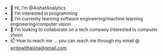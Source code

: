 - 👋 Hi, I’m @AishatAnalytics
- 👀 I’m interested in programming
- 🌱 I’m currently learning software engineering/machine learning engineering/computer vision
- 💞️ I’m looking to collaborate on a tech company interested in computer vision
- 📫 How to reach me ... you can reach me through my email @ writewithaisha@gmail.com

<!---
AishatAnalytics/AishatAnalytics is a ✨ special ✨ repository because its `README.md` (this file) appears on your GitHub profile.
You can click the Preview link to take a look at your changes.
--->
